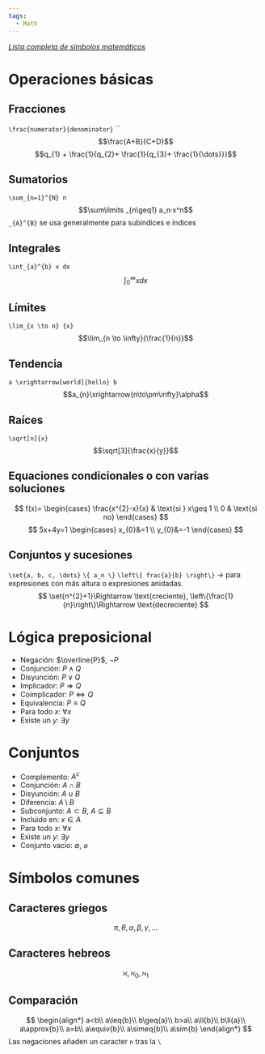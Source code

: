 ```yaml
---
tags:
  - Math
---
```

*[Lista completa de símbolos matemáticos](https://oeis.org/wiki/List_of_LaTeX_mathematical_symbols#Negated_binary_relations)*

# Operaciones básicas

## Fracciones
`\frac{numerator}{denominator}`
 ``
$$\frac{A+B}{C+D}$$
$$q_{1} + \frac{1}{q_{2}+ \frac{1}{q_{3}+ \frac{1}{\dots}}}$$
## Sumatorios
`\sum_{n=1}^{N} n`
$$\sum\limits _{n\geq1} a_n·x^n$$
`_{A}^{B}` se usa generalmente para subíndices e índices

## Integrales
`\int_{a}^{b} x dx`
$$\int_{0}^{\infty}x dx$$
## Límites
`\lim_{x \to n} {x}`
$$\lim_{n \to \infty}{\frac{1}{n}}$$
## Tendencia
`a \xrightarrow[world]{hello} b`
$$a_{n}\xrightarrow{n\to\pm\infty}\alpha$$
## Raíces
`\sqrt[n]{x}`
$$\sqrt[3]{\frac{x}{y}}$$
## Equaciones condicionales o con varias soluciones

$$
f(x)= 
\begin{cases}
  \frac{x^{2}-x}{x} & \text{si } x\geq 1 \\
  0                 & \text{si no}
\end{cases}
$$
$$
5x+4y=1
\begin{cases}
x_{0}&=1 \\
y_{0}&=-1
\end{cases}
$$
## Conjuntos y sucesiones
`\set{a, b, c, \dots}`
`\{ a_n \}`
`\left\{ frac{a}{b} \right\}` $\longrightarrow$ para expresiones con más altura o expresiones anidadas.
$$
\set{n^{2}+1}\Rightarrow \text{creciente},
\left\{\frac{1}{n}\right\}\Rightarrow \text{decreciente}
$$

# Lógica preposicional

- Negación: $\overline{P}$, $\neg P$
- Conjunción: $P \land Q$
- Disyunción: $P \lor Q$
- Implicador: $P \Rightarrow Q$
- Coimplicador: $P \Leftrightarrow Q$
- Equivalencia: $P\equiv Q$
- Para todo $x$: $\forall{x}$
- Existe un $y$: $\exists{y}$

# Conjuntos
- Complemento: $A^{c}$
- Conjunción: $A \cap B$
- Disyunción: $A \cup B$
- Diferencia: $A \setminus B$
- Subconjunto: $A \subset B$, $A \subseteq B$
- Incluido en: $x\in A$
- Para todo $x$: $\forall{x}$
- Existe un $y$: $\exists{y}$
- Conjunto vacío: $\emptyset$, $\varnothing$


# Símbolos comunes

## Caracteres griegos
$$
\pi, \theta, \alpha, \beta, \gamma, \dots
$$
## Caracteres hebreos
$$\aleph, \aleph_{0}, \aleph_{1}$$
## Comparación
$$
\begin{align*}
a<b\\
a\leq{b}\\
b\geq{a}\\
b>a\\
a\ll{b}\\
b\ll{a}\\
a\approx{b}\\
a=b\\
a\equiv{b}\\
a\simeq{b}\\
a\sim{b}
\end{align*}
$$
Las negaciones añaden un caracter `n` tras la `\`

